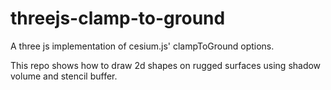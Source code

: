 # threejs-clamp-to-ground
 A three js implementation of cesium.js' clampToGround options.

This repo shows how to draw 2d shapes on rugged surfaces using shadow volume and stencil buffer.
